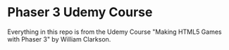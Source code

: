 # Phaser 3 Udemy Course

Everything in this repo is from the Udemy Course "Making HTML5 Games with Phaser 3" by William Clarkson.
